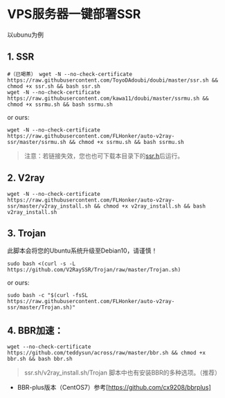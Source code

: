 # VPS服务器一键部署SSR

以ubunu为例

## 1. SSR

```
#（已喝茶） wget -N --no-check-certificate https://raw.githubusercontent.com/ToyoDAdoubi/doubi/master/ssr.sh && chmod +x ssr.sh && bash ssr.sh
wget -N --no-check-certificate https://raw.githubusercontent.com/kawa11/doubi/master/ssrmu.sh && chmod +x ssrmu.sh && bash ssrmu.sh
```
or ours:
```
wget -N --no-check-certificate https://raw.githubusercontent.com/FLHonker/auto-v2ray-ssr/master/ssrmu.sh && chmod +x ssrmu.sh && bash ssrmu.sh
```
> 注意：若链接失效，您也也可下载本目录下的[ssr.h](https://raw.githubusercontent.com/FLHonker/autoVPS-ssr/652dca3ea530082cfe3db9349cb501162f5c7563/ssr.sh)后运行。

## 2. V2ray

```
wget -N --no-check-certificate https://raw.githubusercontent.com/FLHonker/auto-v2ray-ssr/master/v2ray_install.sh && chmod +x v2ray_install.sh && bash v2ray_install.sh
```

## 3. Trojan

此脚本会将您的Ubuntu系统升级至Debian10，请谨慎！
```
sudo bash <(curl -s -L https://github.com/V2RaySSR/Trojan/raw/master/Trojan.sh)
```
or ours:
```
sudo bash -c "$(curl -fsSL https://raw.githubusercontent.com/FLHonker/auto-v2ray-ssr/master/Trojan.sh)"
```

## 4. BBR加速：

```
wget --no-check-certificate https://github.com/teddysun/across/raw/master/bbr.sh && chmod +x bbr.sh && bash bbr.sh
```
> ssr.sh/v2ray_install.sh/Trojan 脚本中也有安装BBR的多种选项。（推荐）
* BBR-plus版本（CentOS7）参考[https://github.com/cx9208/bbrplus]

